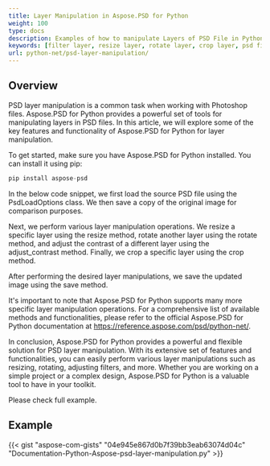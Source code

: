 ```yaml
---
title: Layer Manipulation in Aspose.PSD for Python
weight: 100
type: docs
description: Examples of how to manipulate Layers of PSD File in Python
keywords: [filter layer, resize layer, rotate layer, crop layer, psd filters, layer manipulation, update layer, psd api, python, code sample]
url: python-net/psd-layer-manipulation/
---
```


## **Overview**

PSD layer manipulation is a common task when working with Photoshop files. Aspose.PSD for Python provides a powerful set of tools for manipulating layers in PSD files. In this article, we will explore some of the key features and functionality of Aspose.PSD for Python for layer manipulation.

To get started, make sure you have Aspose.PSD for Python installed. You can install it using pip:

```python
pip install aspose-psd
```

In the below code snippet, we first load the source PSD file using the PsdLoadOptions class. We then save a copy of the original image for comparison purposes.

Next, we perform various layer manipulation operations. We resize a specific layer using the resize method, rotate another layer using the rotate method, and adjust the contrast of a different layer using the adjust_contrast method. Finally, we crop a specific layer using the crop method.

After performing the desired layer manipulations, we save the updated image using the save method.

It's important to note that Aspose.PSD for Python supports many more specific layer manipulation operations. For a comprehensive list of available methods and functionalities, please refer to the official Aspose.PSD for Python documentation at https://reference.aspose.com/psd/python-net/.

In conclusion, Aspose.PSD for Python provides a powerful and flexible solution for PSD layer manipulation. With its extensive set of features and functionalities, you can easily perform various layer manipulations such as resizing, rotating, adjusting filters, and more. Whether you are working on a simple project or a complex design, Aspose.PSD for Python is a valuable tool to have in your toolkit.

Please check full example.

## **Example**
{{< gist "aspose-com-gists" "04e945e867d0b7f39bb3eab63074d04c" "Documentation-Python-Aspose-psd-layer-manipulation.py" >}}